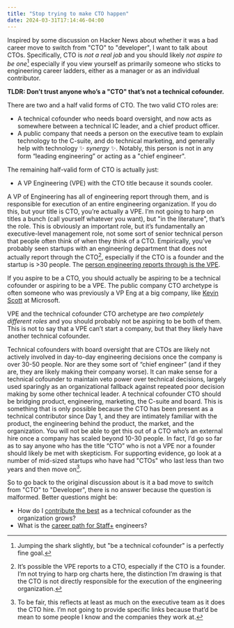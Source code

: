 ```yaml
---
title: "Stop trying to make CTO happen"
date: 2024-03-31T17:14:46-04:00
---
```


Inspired by some discussion on Hacker News about whether it was a bad career
move to switch from "CTO" to "developer", I want to talk about CTOs.
Specifically, CTO is _not a real job_ and you should likely _not aspire to be
one_[^1] especially if you view yourself as primarily someone who sticks to
engineering career ladders, either as a manager or as an individual
contributor.

**TLDR: Don’t trust anyone who’s a "CTO" that’s not a technical cofounder.**

There are two and a half valid forms of CTO. The two valid CTO roles are:
* A technical cofounder who needs board oversight, and now acts as somewhere
  between a technical IC leader, and a chief product officer.
* A public company that needs a person on the executive team to explain
  technology to the C-suite, and do technical marketing, and generally help
  with technology ✨ _synergy_ ✨. Notably, this person is not in any form
  “leading engineering” or acting as a "chief engineer".

The remaining half-valid form of CTO is actually just:
* A VP Engineering (VPE) with the CTO title because it sounds cooler.

A VP of Engineering has all of engineering report through them, and is
responsible for execution of an entire engineering organization. If you do
this, but your title is CTO, you’re actually a VPE. I’m not going to harp on
titles a bunch (call yourself whatever you want), but "in the literature",
that’s the role. This is obviously an important role, but it’s fundamentally an
executive-level management role, not some sort of senior technical person that
people often think of when they think of a CTO. Empirically, you’ve probably
seen startups with an engineering department that does not actually report
through the CTO[^2], especially if the CTO is a founder and the startup is >30
people. The [person engineering reports through is the VPE][will-cto].

If you aspire to be a CTO, you should actually be aspiring to be a technical
cofounder or aspiring to be a VPE. The public company CTO archetype is often
someone who was previously a VP Eng at a big company, like [Kevin
Scott][kevin-scott] at Microsoft.

VPE and the technical cofounder CTO archetype are _two completely different
roles_ and you should probably not be aspiring to be both of them. This is not
to say that a VPE can’t start a company, but that they likely have another
technical cofounder.

Technical cofounders with board oversight that are CTOs are likely not actively
involved in day-to-day engineering decisions once the company is over 30-50
people. Nor are they some sort of “chief engineer” (and if they are, they are
likely making their company worse). It can make sense for a technical cofounder
to maintain veto power over technical decisions, largely used sparingly as an
organizational fallback against repeated poor decision making by some other
technical leader. A technical cofounder CTO should be bridging product,
engineering, marketing, the C-suite and board. This is something that is only
possible because the CTO has been present as a technical contributor since Day
1, and they are intimately familiar with the product, the engineering behind
the product, the market, and the organization. You will not be able to get this
out of a CTO who’s an external hire once a company has scaled beyond 10-30
people. In fact, I’d go so far as to say anyone who has the title “CTO” who is
not a VPE nor a founder should likely be met with skepticism. For supporting
evidence, go look at a number of mid-sized startups who have had "CTOs" who
last less than two years and then move on[^3].

So to go back to the original discussion about is it a bad move to switch from
"CTO" to "Developer", there is no answer because the question is malformed.
Better questions might be:
* How do I [contribute the best][leading-speed-growth] as a technical cofounder
  as the organization grows?
* What is the [career path for Staff+][staff-path] engineers?

[will-cto]: https://lethain.com/first-ninety-days-cto-vpe/
[kevin-scott]: https://www.linkedin.com/in/jkevinscott/
[leading-speed-growth]: https://www.amazon.com/Leading-Speed-Growth-Journey-Entrepreneur/dp/0764553666
[staff-path]: https://www.oreilly.com/library/view/the-staff-engineers/9781098118723/

[^1]: Jumping the shark slightly, but "be a technical cofounder" is a perfectly fine goal.
[^2]: It’s possible the VPE reports to a CTO, especially if the CTO is a
    founder. I’m not trying to harp org charts here, the distinction I’m
    drawing is that the CTO is not directly responsible for the execution of
    the engineering organization.
[^3]: To be fair, this reflects at least as much on the executive team as it
    does the CTO hire. I’m not going to provide specific links because that’d
    be mean to some people I know and the companies they work at.


